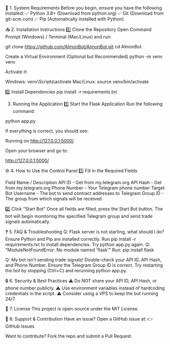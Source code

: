 🚀 1. System Requirements
Before you begin, ensure you have the following installed: ✅ Python 3.8+ (Download from python.org)
✅ Git (Download from git-scm.com)
✅ Pip (Automatically installed with Python)

📥 2. Installation Instructions
1️⃣ Clone the Repository
Open Command Prompt (Windows) / Terminal (Mac/Linux) and run:

git clone https://github.com/AlmonBot/AlmonBot.git
cd AlmonBot

Create a Virtual Environment (Optional but Recommended)
python -m venv venv

Activate it:

Windows: venv\Scripts\activate
Mac/Linux: source venv/bin/activate

3️⃣ Install Dependencies
pip install -r requirements.txt

3. Running the Application
1️⃣ Start the Flask Application
Run the following command:

python app.py

If everything is correct, you should see:

Running on http://127.0.0.1:5000/

Open your browser and go to:

http://127.0.0.1:5000/

⚙️ 4. How to Use the Control Panel
1️⃣ Fill in the Required Fields


Field Name	 / Description
API ID	- Get from my.telegram.org
API Hash	- Get from my.telegram.org
Phone Number	- Your Telegram phone number
Target Bot Username	 - The bot to send contract addresses to
Telegram Group ID	 - The group from which signals will be received

2️⃣ Click "Start Bot"
Once all fields are filled, press the Start Bot button. The bot will begin monitoring the specified Telegram group and send trade signals automatically.

❓ 5. FAQ & Troubleshooting
Q: Flask server is not starting, what should I do?
Ensure Python and Pip are installed correctly.
Run pip install -r requirements.txt to install dependencies.
Try python app.py again.
Q: "ModuleNotFoundError: No module named 'flask'"
Run:
pip install flask

Q: My bot isn't sending trade signals!
Double-check your API ID, API Hash, and Phone Number.
Ensure the Telegram Group ID is correct.
Try restarting the bot by stopping (Ctrl+C) and rerunning python app.py.

🔒 6. Security & Best Practices
⚠️ Do NOT share your API ID, API Hash, or phone number publicly.
⚠️ Use environment variables instead of hardcoding credentials in the script.
⚠️ Consider using a VPS to keep the bot running 24/7.

📜 7. License
This project is open-source under the MIT License.

💬 8. Support & Contribution
Have an issue? Open a GitHub issue at:
👉 GitHub Issues

Want to contribute? Fork the repo and submit a Pull Request.



